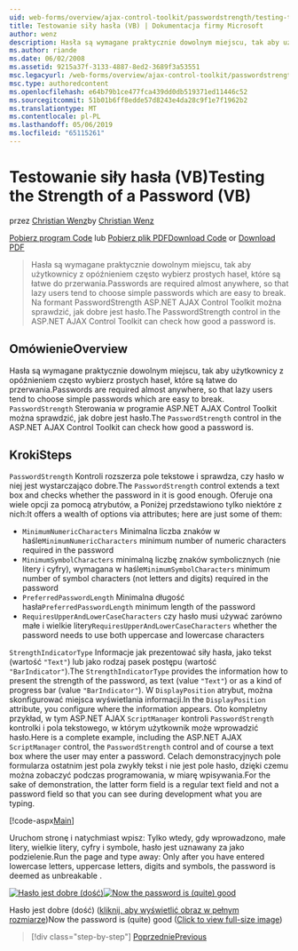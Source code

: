 ```yaml
---
uid: web-forms/overview/ajax-control-toolkit/passwordstrength/testing-the-strength-of-a-password-vb
title: Testowanie siły hasła (VB) | Dokumentacja firmy Microsoft
author: wenz
description: Hasła są wymagane praktycznie dowolnym miejscu, tak aby użytkownicy z opóźnieniem często wybierz prostych haseł, które są łatwe do przerwania. Kontrolka PasswordStrength w ASP. RZECZOWNIK...
ms.author: riande
ms.date: 06/02/2008
ms.assetid: 9215a37f-3133-4887-8ed2-3689f3a53551
msc.legacyurl: /web-forms/overview/ajax-control-toolkit/passwordstrength/testing-the-strength-of-a-password-vb
msc.type: authoredcontent
ms.openlocfilehash: e64b79b1ce477fca439dd0db519371ed11446c52
ms.sourcegitcommit: 51b01b6ff8edde57d8243e4da28c9f1e7f1962b2
ms.translationtype: MT
ms.contentlocale: pl-PL
ms.lasthandoff: 05/06/2019
ms.locfileid: "65115261"
---
```

# <a name="testing-the-strength-of-a-password-vb"></a><span data-ttu-id="54003-104">Testowanie siły hasła (VB)</span><span class="sxs-lookup"><span data-stu-id="54003-104">Testing the Strength of a Password (VB)</span></span>

<span data-ttu-id="54003-105">przez [Christian Wenz](https://github.com/wenz)</span><span class="sxs-lookup"><span data-stu-id="54003-105">by [Christian Wenz](https://github.com/wenz)</span></span>

<span data-ttu-id="54003-106">[Pobierz program Code](http://download.microsoft.com/download/9/3/f/93f8daea-bebd-4821-833b-95205389c7d0/PasswordStrength0.vb.zip) lub [Pobierz plik PDF](http://download.microsoft.com/download/2/d/c/2dc10e34-6983-41d4-9c08-f78f5387d32b/passwordstrength0VB.pdf)</span><span class="sxs-lookup"><span data-stu-id="54003-106">[Download Code](http://download.microsoft.com/download/9/3/f/93f8daea-bebd-4821-833b-95205389c7d0/PasswordStrength0.vb.zip) or [Download PDF](http://download.microsoft.com/download/2/d/c/2dc10e34-6983-41d4-9c08-f78f5387d32b/passwordstrength0VB.pdf)</span></span>

> <span data-ttu-id="54003-107">Hasła są wymagane praktycznie dowolnym miejscu, tak aby użytkownicy z opóźnieniem często wybierz prostych haseł, które są łatwe do przerwania.</span><span class="sxs-lookup"><span data-stu-id="54003-107">Passwords are required almost anywhere, so that lazy users tend to choose simple passwords which are easy to break.</span></span> <span data-ttu-id="54003-108">Na formant PasswordStrength ASP.NET AJAX Control Toolkit można sprawdzić, jak dobre jest hasło.</span><span class="sxs-lookup"><span data-stu-id="54003-108">The PasswordStrength control in the ASP.NET AJAX Control Toolkit can check how good a password is.</span></span>

## <a name="overview"></a><span data-ttu-id="54003-109">Omówienie</span><span class="sxs-lookup"><span data-stu-id="54003-109">Overview</span></span>

<span data-ttu-id="54003-110">Hasła są wymagane praktycznie dowolnym miejscu, tak aby użytkownicy z opóźnieniem często wybierz prostych haseł, które są łatwe do przerwania.</span><span class="sxs-lookup"><span data-stu-id="54003-110">Passwords are required almost anywhere, so that lazy users tend to choose simple passwords which are easy to break.</span></span> <span data-ttu-id="54003-111">`PasswordStrength` Sterowania w programie ASP.NET AJAX Control Toolkit można sprawdzić, jak dobre jest hasło.</span><span class="sxs-lookup"><span data-stu-id="54003-111">The `PasswordStrength` control in the ASP.NET AJAX Control Toolkit can check how good a password is.</span></span>

## <a name="steps"></a><span data-ttu-id="54003-112">Kroki</span><span class="sxs-lookup"><span data-stu-id="54003-112">Steps</span></span>

<span data-ttu-id="54003-113">`PasswordStrength` Kontroli rozszerza pole tekstowe i sprawdza, czy hasło w niej jest wystarczająco dobre.</span><span class="sxs-lookup"><span data-stu-id="54003-113">The `PasswordStrength` control extends a text box and checks whether the password in it is good enough.</span></span> <span data-ttu-id="54003-114">Oferuje ona wiele opcji za pomocą atrybutów, a Poniżej przedstawiono tylko niektóre z nich:</span><span class="sxs-lookup"><span data-stu-id="54003-114">It offers a wealth of options via attributes; here are just some of them:</span></span>

- <span data-ttu-id="54003-115">`MinimumNumericCharacters` Minimalna liczba znaków w haśle</span><span class="sxs-lookup"><span data-stu-id="54003-115">`MinimumNumericCharacters` minimum number of numeric characters required in the password</span></span>
- <span data-ttu-id="54003-116">`MinimumSymbolCharacters` minimalną liczbę znaków symbolicznych (nie litery i cyfry), wymagana w haśle</span><span class="sxs-lookup"><span data-stu-id="54003-116">`MinimumSymbolCharacters` minimum number of symbol characters (not letters and digits) required in the password</span></span>
- <span data-ttu-id="54003-117">`PreferredPasswordLength` Minimalna długość hasła</span><span class="sxs-lookup"><span data-stu-id="54003-117">`PreferredPasswordLength` minimum length of the password</span></span>
- <span data-ttu-id="54003-118">`RequiresUpperAndLowerCaseCharacters` czy hasło musi używać zarówno małe i wielkie litery</span><span class="sxs-lookup"><span data-stu-id="54003-118">`RequiresUpperAndLowerCaseCharacters` whether the password needs to use both uppercase and lowercase characters</span></span>

<span data-ttu-id="54003-119">`StrengthIndicatorType` Informacje jak prezentować siły hasła, jako tekst (wartość `"Text"`) lub jako rodzaj pasek postępu (wartość `"BarIndicator"`).</span><span class="sxs-lookup"><span data-stu-id="54003-119">The `StrengthIndicatorType` provides the information how to present the strength of the password, as text (value `"Text"`) or as a kind of progress bar (value `"BarIndicator"`).</span></span> <span data-ttu-id="54003-120">W `DisplayPosition` atrybut, można skonfigurować miejsca wyświetlania informacji.</span><span class="sxs-lookup"><span data-stu-id="54003-120">In the `DisplayPosition` attribute, you configure where the information appears.</span></span> <span data-ttu-id="54003-121">Oto kompletny przykład, w tym ASP.NET AJAX `ScriptManager` kontroli `PasswordStrength` kontrolki i pola tekstowego, w którym użytkownik może wprowadzić hasło.</span><span class="sxs-lookup"><span data-stu-id="54003-121">Here is a complete example, including the ASP.NET AJAX `ScriptManager` control, the `PasswordStrength` control and of course a text box where the user may enter a password.</span></span> <span data-ttu-id="54003-122">Celach demonstracyjnych pole formularza ostatnim jest pola zwykły tekst i nie jest pole hasło, dzięki czemu można zobaczyć podczas programowania, w miarę wpisywania.</span><span class="sxs-lookup"><span data-stu-id="54003-122">For the sake of demonstration, the latter form field is a regular text field and not a password field so that you can see during development what you are typing.</span></span>

[!code-aspx[Main](testing-the-strength-of-a-password-vb/samples/sample1.aspx)]

<span data-ttu-id="54003-123">Uruchom stronę i natychmiast wpisz: Tylko wtedy, gdy wprowadzono, małe litery, wielkie litery, cyfry i symbole, hasło jest uznawany za jako podzielenie.</span><span class="sxs-lookup"><span data-stu-id="54003-123">Run the page and type away: Only after you have entered lowercase letters, uppercase letters, digits and symbols, the password is deemed as unbreakable .</span></span>

<span data-ttu-id="54003-124">[![Hasło jest dobre (dość)](testing-the-strength-of-a-password-vb/_static/image2.png)](testing-the-strength-of-a-password-vb/_static/image1.png)</span><span class="sxs-lookup"><span data-stu-id="54003-124">[![Now the password is (quite) good](testing-the-strength-of-a-password-vb/_static/image2.png)](testing-the-strength-of-a-password-vb/_static/image1.png)</span></span>

<span data-ttu-id="54003-125">Hasło jest dobre (dość) ([kliknij, aby wyświetlić obraz w pełnym rozmiarze](testing-the-strength-of-a-password-vb/_static/image3.png))</span><span class="sxs-lookup"><span data-stu-id="54003-125">Now the password is (quite) good ([Click to view full-size image](testing-the-strength-of-a-password-vb/_static/image3.png))</span></span>

> [!div class="step-by-step"]
> [<span data-ttu-id="54003-126">Poprzednie</span><span class="sxs-lookup"><span data-stu-id="54003-126">Previous</span></span>](testing-the-strength-of-a-password-cs.md)
